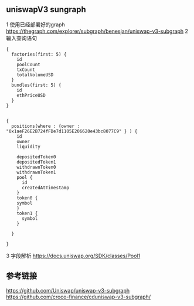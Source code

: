## uniswapV3 sungraph
 1 使用已经部署好的graph
 https://thegraph.com/explorer/subgraph/benesjan/uniswap-v3-subgraph
 2 输入查询语句
```
{
  factories(first: 5) {
    id
    poolCount
    txCount
    totalVolumeUSD
  }
  bundles(first: 5) {
    id
    ethPriceUSD
  }
}


{
  positions(where : {owner : "0x1aeF26E2B724fFDe7d1105E206620e43bc8077C9" } ) {
    id
    owner
    liquidity
 
    depositedToken0
    depositedToken1
    withdrawnToken0
    withdrawnToken1
    pool {
      id
      createdAtTimestamp
    }
    token0 {
    symbol
    }
    token1 {
      symbol
    }
  
  }

}
```
3 字段解析
https://docs.uniswap.org/SDK/classes/Pool1
 
 ## 参考链接
 https://github.com/Uniswap/uniswap-v3-subgraph
 https://github.com/croco-finance/cduniswap-v3-subgraph/